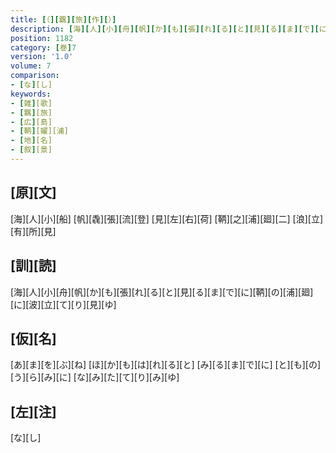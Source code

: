 ```yaml
---
title: [（][覊][旅][作][）]
description: [海][人][小][舟][帆][か][も][張][れ][る][と][見][る][ま][で][に][鞆][の][浦][廻][に][波][立][て][り][見][ゆ]
position: 1182
category: [巻]7
version: '1.0'
volume: 7
comparison:
- [な][し]
keywords:
- [雑][歌]
- [羈][旅]
- [広][島]
- [鞆][嬥][浦]
- [地][名]
- [叙][景]
---
```


## [原][文]

[海][人][小][船] [帆][毳][張][流][登] [見][左][右][荷] [鞆][之][浦][廻][二] [浪][立][有][所][見]

## [訓][読]

[海][人][小][舟][帆][か][も][張][れ][る][と][見][る][ま][で][に][鞆][の][浦][廻][に][波][立][て][り][見][ゆ]

## [仮][名]

[あ][ま][を][ぶ][ね] [ほ][か][も][は][れ][る][と] [み][る][ま][で][に] [と][も][の][う][ら][み][に] [な][み][た][て][り][み][ゆ]

## [左][注]

[な][し]
